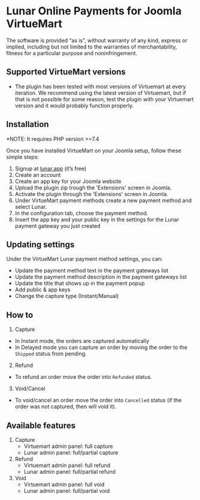 # Lunar Online Payments for Joomla VirtueMart

The software is provided “as is”, without warranty of any kind, express or implied, including but not limited to the warranties of merchantability, fitness for a particular purpose and noninfringement.


## Supported VirtueMart versions

* The plugin has been tested with most versions of Virtuemart at every iteration. We recommend using the latest version of Virtuemart, but if that is not possible for some reason, test the plugin with your Virtuemart version and it would probably function properly.

## Installation

*NOTE: It requires PHP version >=7.4

Once you have installed VirtueMart on your Joomla setup, follow these simple steps:
  1. Signup at [lunar.app](https://lunar.app) (it’s free)
  1. Create an account
  1. Create an app key for your Joomla website
  1. Upload the plugin zip trough the 'Extensions' screen in Joomla.
  1. Activate the plugin through the 'Extensions' screen in Joomla.
  1. Under VirtueMart payment methods create a new payment method and select Lunar.
  1. In the configuration tab, choose the payment method.
  1. Insert the app key and your public key in the settings for the Lunar payment gateway you just created


## Updating settings

Under the VirtueMart Lunar payment method settings, you can:
 * Update the payment method text in the payment gateways list
 * Update the payment method description in the payment gateways list
 * Update the title that shows up in the payment popup
 * Add public & app keys
 * Change the capture type (Instant/Manual)

 ## How to

 1. Capture
 * In Instant mode, the orders are captured automatically
 * In Delayed mode you can capture an order by moving the order to the `Shipped` status from pending.
 2. Refund
   * To refund an order move the order into `Refunded` status.
 3. Void/Cancel
   * To void/cancel an order move the order into `Cancelled` status (if the order was not captured, then will void it).

## Available features
1. Capture
   * Virtuemart admin panel: full capture
   * Lunar admin panel: full/partial capture
2. Refund
   * Virtuemart admin panel: full refund
   * Lunar admin panel: full/partial refund
3. Void
   * Virtuemart admin panel: full void
   * Lunar admin panel: full/partial void
